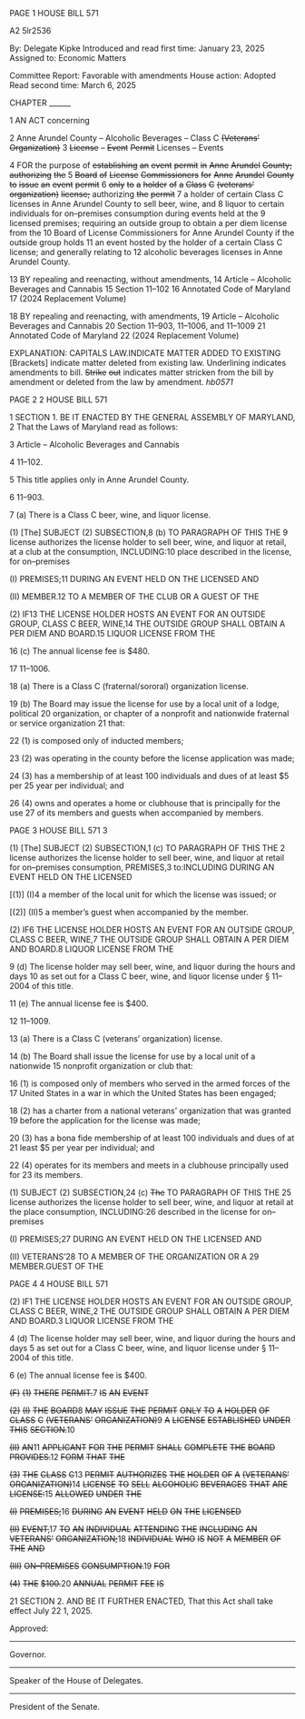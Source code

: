 PAGE 1
HOUSE BILL 571

A2 5lr2536

By: Delegate Kipke
Introduced and read first time: January 23, 2025
Assigned to: Economic Matters

Committee Report: Favorable with amendments
House action: Adopted
Read second time: March 6, 2025

CHAPTER ______

1 AN ACT concerning

2 Anne Arundel County – Alcoholic Beverages – Class C ~~(Veterans’~~ ~~Organization)~~
3 ~~License~~ ~~–~~ ~~Event~~ ~~Permit~~ Licenses – Events

4 FOR the purpose of ~~establishing~~ ~~an~~ ~~event~~ ~~permit~~ ~~in~~ ~~Anne~~ ~~Arundel~~ ~~County;~~ ~~authorizing~~ ~~the~~
5 ~~Board~~ ~~of~~ ~~License~~ ~~Commissioners~~ ~~for~~ ~~Anne~~ ~~Arundel~~ ~~County~~ ~~to~~ ~~issue~~ ~~an~~ ~~event~~ ~~permit~~
6 ~~only~~ ~~to~~ ~~a~~ ~~holder~~ ~~of~~ ~~a~~ ~~Class~~ ~~C~~ ~~(veterans’~~ ~~organization)~~ ~~license;~~ authorizing ~~the~~ ~~permit~~
7 a holder of certain Class C licenses in Anne Arundel County to sell beer, wine, and
8 liquor to certain individuals for on–premises consumption during events held at the
9 licensed premises; requiring an outside group to obtain a per diem license from the
10 Board of License Commissioners for Anne Arundel County if the outside group holds
11 an event hosted by the holder of a certain Class C license; and generally relating to
12 alcoholic beverages licenses in Anne Arundel County.

13 BY repealing and reenacting, without amendments,
14 Article – Alcoholic Beverages and Cannabis
15 Section 11–102
16 Annotated Code of Maryland
17 (2024 Replacement Volume)

18 BY repealing and reenacting, with amendments,
19 Article – Alcoholic Beverages and Cannabis
20 Section 11–903, 11–1006, and 11–1009
21 Annotated Code of Maryland
22 (2024 Replacement Volume)

EXPLANATION: CAPITALS LAW.INDICATE MATTER ADDED TO EXISTING
[Brackets] indicate matter deleted from existing law.
Underlining indicates amendments to bill.
~~Strike~~ ~~out~~ indicates matter stricken from the bill by amendment or deleted from the law by
amendment. *hb0571*

PAGE 2
2 HOUSE BILL 571

1 SECTION 1. BE IT ENACTED BY THE GENERAL ASSEMBLY OF MARYLAND,
2 That the Laws of Maryland read as follows:

3 Article – Alcoholic Beverages and Cannabis

4 11–102.

5 This title applies only in Anne Arundel County.

6 11–903.

7 (a) There is a Class C beer, wine, and liquor license.

(1) [The] SUBJECT (2) SUBSECTION,8 (b) TO PARAGRAPH OF THIS THE
9 license authorizes the license holder to sell beer, wine, and liquor at retail, at a club at the
consumption, INCLUDING:10 place described in the license, for on–premises

(I) PREMISES;11 DURING AN EVENT HELD ON THE LICENSED AND

(II) MEMBER.12 TO A MEMBER OF THE CLUB OR A GUEST OF THE

(2) IF13 THE LICENSE HOLDER HOSTS AN EVENT FOR AN OUTSIDE
GROUP, CLASS C BEER, WINE,14 THE OUTSIDE GROUP SHALL OBTAIN A PER DIEM AND
BOARD.15 LIQUOR LICENSE FROM THE

16 (c) The annual license fee is $480.

17 11–1006.

18 (a) There is a Class C (fraternal/sororal) organization license.

19 (b) The Board may issue the license for use by a local unit of a lodge, political
20 organization, or chapter of a nonprofit and nationwide fraternal or service organization
21 that:

22 (1) is composed only of inducted members;

23 (2) was operating in the county before the license application was made;

24 (3) has a membership of at least 100 individuals and dues of at least $5 per
25 year per individual; and

26 (4) owns and operates a home or clubhouse that is principally for the use
27 of its members and guests when accompanied by members.

PAGE 3
HOUSE BILL 571 3

(1) [The] SUBJECT (2) SUBSECTION,1 (c) TO PARAGRAPH OF THIS THE
2 license authorizes the license holder to sell beer, wine, and liquor at retail for on–premises
consumption, PREMISES,3 to:INCLUDING DURING AN EVENT HELD ON THE LICENSED

[(1)] (I)4 a member of the local unit for which the license was issued; or

[(2)] (II)5 a member’s guest when accompanied by the member.

(2) IF6 THE LICENSE HOLDER HOSTS AN EVENT FOR AN OUTSIDE
GROUP, CLASS C BEER, WINE,7 THE OUTSIDE GROUP SHALL OBTAIN A PER DIEM AND
BOARD.8 LIQUOR LICENSE FROM THE

9 (d) The license holder may sell beer, wine, and liquor during the hours and days
10 as set out for a Class C beer, wine, and liquor license under § 11–2004 of this title.

11 (e) The annual license fee is $400.

12 11–1009.

13 (a) There is a Class C (veterans’ organization) license.

14 (b) The Board shall issue the license for use by a local unit of a nationwide
15 nonprofit organization or club that:

16 (1) is composed only of members who served in the armed forces of the
17 United States in a war in which the United States has been engaged;

18 (2) has a charter from a national veterans’ organization that was granted
19 before the application for the license was made;

20 (3) has a bona fide membership of at least 100 individuals and dues of at
21 least $5 per year per individual; and

22 (4) operates for its members and meets in a clubhouse principally used for
23 its members.

(1) SUBJECT (2) SUBSECTION,24 (c) ~~The~~ TO PARAGRAPH OF THIS THE
25 license authorizes the license holder to sell beer, wine, and liquor at retail at the place
consumption, INCLUDING:26 described in the license for on–premises

(I) PREMISES;27 DURING AN EVENT HELD ON THE LICENSED AND

(II) VETERANS’28 TO A MEMBER OF THE ORGANIZATION OR A
29 MEMBER.GUEST OF THE

PAGE 4
4 HOUSE BILL 571

(2) IF1 THE LICENSE HOLDER HOSTS AN EVENT FOR AN OUTSIDE
GROUP, CLASS C BEER, WINE,2 THE OUTSIDE GROUP SHALL OBTAIN A PER DIEM AND
BOARD.3 LIQUOR LICENSE FROM THE

4 (d) The license holder may sell beer, wine, and liquor during the hours and days
5 as set out for a Class C beer, wine, and liquor license under § 11–2004 of this title.

6 (e) The annual license fee is $400.

~~(F)~~ ~~(1)~~ ~~THERE~~ ~~PERMIT.~~7 ~~IS~~ ~~AN~~ ~~EVENT~~

~~(2)~~ ~~(I)~~ ~~THE~~ ~~BOARD~~8 ~~MAY~~ ~~ISSUE~~ ~~THE~~ ~~PERMIT~~ ~~ONLY~~ ~~TO~~ ~~A~~ ~~HOLDER~~ ~~OF~~
~~CLASS~~ ~~C~~ ~~(VETERANS’~~ ~~ORGANIZATION)~~9 ~~A~~ ~~LICENSE~~ ~~ESTABLISHED~~ ~~UNDER~~ ~~THIS~~
~~SECTION.~~10

~~(II)~~ ~~AN~~11 ~~APPLICANT~~ ~~FOR~~ ~~THE~~ ~~PERMIT~~ ~~SHALL~~ ~~COMPLETE~~ ~~THE~~
~~BOARD~~ ~~PROVIDES.~~12 ~~FORM~~ ~~THAT~~ ~~THE~~

~~(3)~~ ~~THE~~ ~~CLASS~~ ~~C~~13 ~~PERMIT~~ ~~AUTHORIZES~~ ~~THE~~ ~~HOLDER~~ ~~OF~~ ~~A~~
~~(VETERANS’~~ ~~ORGANIZATION)~~14 ~~LICENSE~~ ~~TO~~ ~~SELL~~ ~~ALCOHOLIC~~ ~~BEVERAGES~~ ~~THAT~~ ~~ARE~~
~~LICENSE:~~15 ~~ALLOWED~~ ~~UNDER~~ ~~THE~~

~~(I)~~ ~~PREMISES;~~16 ~~DURING~~ ~~AN~~ ~~EVENT~~ ~~HELD~~ ~~ON~~ ~~THE~~ ~~LICENSED~~

~~(II)~~ ~~EVENT,~~17 ~~TO~~ ~~AN~~ ~~INDIVIDUAL~~ ~~ATTENDING~~ ~~THE~~ ~~INCLUDING~~ ~~AN~~
~~VETERANS’~~ ~~ORGANIZATION;~~18 ~~INDIVIDUAL~~ ~~WHO~~ ~~IS~~ ~~NOT~~ ~~A~~ ~~MEMBER~~ ~~OF~~ ~~THE~~ ~~AND~~

~~(III)~~ ~~ON–PREMISES~~ ~~CONSUMPTION.~~19 ~~FOR~~

~~(4)~~ ~~THE~~ ~~$100.~~20 ~~ANNUAL~~ ~~PERMIT~~ ~~FEE~~ ~~IS~~

21 SECTION 2. AND BE IT FURTHER ENACTED, That this Act shall take effect July
22 1, 2025.

Approved:

________________________________________________________________________________
Governor.

________________________________________________________________________________
Speaker of the House of Delegates.

________________________________________________________________________________
President of the Senate.